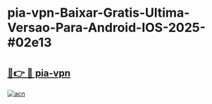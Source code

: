 # pia-vpn-Baixar-Gratis-Ultima-Versao-Para-Android-IOS-2025-#02e13

# <h2><a href="https://ainizakaria.my?title=pia-vpn&ref=22M">🔗👉 🔴 pia-vpn</a></h2>

[![acn](https://github.com/user-attachments/assets/0f9c940e-d8b0-45ae-aac7-cd30a18b3e1c)](https://ainizakaria.my?title=pia-vpn&ref=22M)

